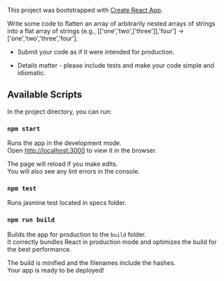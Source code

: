 This project was bootstrapped with [Create React App](https://github.com/facebookincubator/create-react-app).

Write some code to flatten an array of arbitrarily nested arrays of strings into a flat array of strings (e.g., [['one','two',['three']],'four'] -> ['one','two','three','four'].

* Submit your code as if it were intended for production.

* Details matter - please include tests and make your code simple and idiomatic.

## Available Scripts

In the project directory, you can run:

### `npm start`

Runs the app in the development mode.<br>
Open [http://localhost:3000](http://localhost:3000) to view it in the browser.

The page will reload if you make edits.<br>
You will also see any lint errors in the console.

### `npm test`

Runs jasmine test located in specs folder.<br>


### `npm run build`

Builds the app for production to the `build` folder.<br>
It correctly bundles React in production mode and optimizes the build for the best performance.

The build is minified and the filenames include the hashes.<br>
Your app is ready to be deployed!

